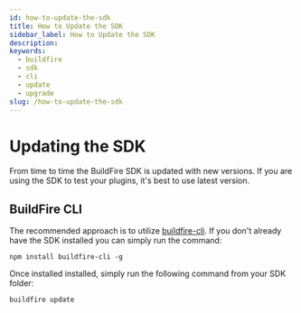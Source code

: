 ```yaml
---
id: how-to-update-the-sdk
title: How to Update the SDK
sidebar_label: How to Update the SDK
description:
keywords:
  - buildfire
  - sdk
  - cli
  - update
  - upgrade
slug: /how-to-update-the-sdk
---
```


# Updating the SDK
From time to time the BuildFire SDK is updated with new versions. If you are using the SDK to test your plugins, it's best to use latest version.

## BuildFire CLI
The recommended approach is to utilize [buildfire-cli](https://www.npmjs.com/package/buildfire-cli). If you don't already have the SDK installed you can simply run the command: 

`npm install buildfire-cli -g` 

Once installed installed, simply run the following command from your SDK folder:

`buildfire update` 
